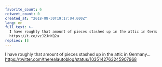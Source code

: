 ```yaml
---
favorite_count: 6
retweet_count: 0
created_at: "2018-08-30T19:17:04.000Z"
lang: en
full_text: >-
  I have roughly that amount of pieces stashed up in the attic in Germany...
  https://t.co/vzJ2JnKQ2u
replies: []
---
```


I have roughly that amount of pieces stashed up in the attic in Germany...
<https://twitter.com/therealautoblog/status/1035142763245907968>
